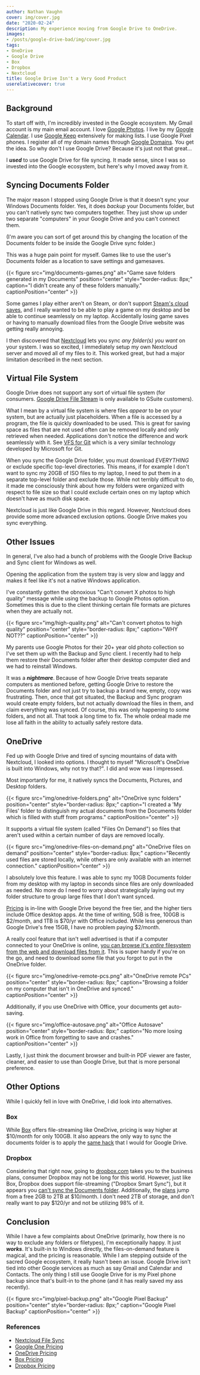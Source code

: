 ```yaml
---
author: Nathan Vaughn
cover: img/cover.jpg
date: "2020-02-24"
description: My experience moving from Google Drive to OneDrive.
images:
- /posts/google-drive-bad/img/cover.jpg
tags:
- OneDrive
- Google Drive
- Box
- Dropbox
- Nextcloud
title: Google Drive Isn't a Very Good Product
userelativecover: true
---
```


## Background

To start off with, I'm incredibly invested in the Google ecosystem. My Gmail account
is my main email account. I love [Google Photos](https://photos.google.com/).
I live by my [Google Calendar](https://calendar.google.com/calendar/).
I use [Google Keep](https://keep.google.com/) extensively for making lists.
I use Google Pixel phones. I register all of my domain names
through [Google Domains](https://domains.google.com/m/registrar/).
You get the idea. So why don't I use Google Drive? Because it's just not that great...

I ***used*** to use Google Drive for file syncing.
It made sense, since I was so invested into the
Google ecosystem, but here's why I moved away from it.

## Syncing Documents Folder

The major reason I stopped using Google Drive is that it doesn't sync your Windows
Documents folder. Yes, it does *backup* your Documents folder, but you can't natively
sync two computers together. They just show up under two separate "computers"
in your Google Drive and you can't connect them.

(I'm aware you can sort of get around this by changing the location of the Documents
folder to be inside the Google Drive sync folder.)

This was a huge pain point for myself. Games like to use the user's Documents folder
as a location to save settings and gamesaves.

{{< figure src="img/documents-games.png" alt="Game save folders generated in my Documents" position="center" style="border-radius: 8px;" caption="I didn't create any of these folders manually." captionPosition="center" >}}

Some games I play either aren't on Steam, or don't support 
[Steam's cloud saves](https://support.steampowered.com/kb_article.php?ref=6736-QEIG-8941), 
and I really wanted to be able to play a game on
my desktop and be able to continue seamlessly on my laptop.
Accidentally losing game saves or having to manually download
files from the Google Drive website was getting really annoying.

I then discovered that [Nextcloud](https://nextcloud.com/) lets you sync 
*any folder(s) you want* on your system.
I was so excited, I immediately setup my own Nextcloud
server and moved all of my files to it. This worked great, but had a major limitation
described in the next section.

## Virtual File System

Google Drive does not support any sort of virtual file system (for consumers.
[Google Drive File Stream](https://support.google.com/a/answer/7491144?hl=en)
is only available to GSuite customers).

What I mean by a virtual file system is where files *appear* to be on your system,
but are actually just placeholders. When a file is accessed by a program, the file
is quickly downloaded to be used. This is great for saving space as files that
are not used often can be removed locally and only retrieved when needed.
Applications don't notice the difference and work seamlessly with it. See
[VFS for Git](https://github.com/microsoft/VFSForGit) which is a very similar
technology developed by Microsoft for Git.

When you sync the Google Drive folder,
you must download *EVERYTHING* or exclude specific top-level directories. 
This means, if for example I don't want
to sync my 20GB of ISO files to my laptop, I need to put them in a separate
top-level folder and exclude those. While not terribly difficult to do, it made me
consciously think about how my folders were organized with respect to file size so
that I could exclude certain ones on my laptop which doesn't have as much
disk space.

Nextcloud is just like Google Drive in this regard. However, Nextcloud does
provide some more advanced exclusion options. Google Drive makes you sync everything.

## Other Issues

In general, I've also had a bunch of problems with the Google Drive Backup and Sync
client for Windows as well.

Opening the application from the system tray is very slow
and laggy and makes it feel like it's not a native Windows application.

I've constantly gotten the obnoxious "Can't convert X photos to high quality" message 
while using the backup to Google Photos option.
Sometimes this is due to the client thinking certain
file formats are pictures when they are actually not.

{{< figure src="img/high-quality.png" alt="Can't convert photos to high quality" position="center" style="border-radius: 8px;" caption="WHY NOT??" captionPosition="center" >}}

My parents use Google Photos for their 20+ year old photo collection
so I've set them up with the Backup and Sync client.
I recently had to help them restore their Documents folder after their desktop
computer died and we had to reinstall Windows.

It was a ***nightmare***. Because of how Google Drive
treats separate computers as mentioned before, getting Google Drive to restore the
Documents folder and not just try to backup a brand new, empty, copy was frustrating.
Then, once that got situated, the Backup and Sync program would create empty folders,
but not actually download the files in them, and claim everything was synced. Of course,
this was only happening to *some* folders, and not all.
That took a long time to fix. 
The whole ordeal made me lose all faith in the ability to actually safely
restore data.

## OneDrive

Fed up with Google Drive and tired of syncing mountains of data with Nextcloud,
I looked into options. I thought to myself "Microsoft's OneDrive is built into Windows,
why not try that?". I did and wow was I impressed.

Most importantly for me, it natively syncs the Documents, Pictures, and Desktop folders.

{{< figure src="img/onedrive-folders.png" alt="OneDrive sync folders" position="center" style="border-radius: 8px;" caption="I created a 'My Files' folder to distinguish my actual documents from the Documents folder which is filled with stuff from programs." captionPosition="center" >}}

It supports a virtual file system (called "Files On Demand")
so files that aren't used within a certain number of days are removed locally.

{{< figure src="img/onedrive-files-on-demand.png" alt="OneDrive files on demand" position="center" style="border-radius: 8px;" caption="Recently used files are stored locally, while others are only available with an internet connection." captionPosition="center" >}}

I absolutely love this feature. I was able to sync my 10GB Documents folder from
my desktop with my laptop in seconds since files are only downloaded as needed.
No more do I need to worry about strategically laying out my folder
structure to group large files that I don't want synced.

[Pricing](https://products.office.com/en-us/onedrive/compare-onedrive-plans) 
is in-line with Google Drive beyond the free tier, 
and the higher tiers include Office desktop apps. 
At the time of writing, 5GB is free, 100GB is $2/month,
and 1TB is $70/yr with Office included. While less generous than
Google Drive's free 15GB, I have no problem paying $2/month.

A really cool feature that isn't well advertised is that if a computer
connected to your OneDrive is online, [you can browse it's *entire* filesystem 
from the web and download files from it](https://support.office.com/en-us/article/use-onedrive-to-fetch-files-on-a-pc-70761550-519c-4d45-b780-5a613b2f8822?ui=en-US&rs=en-US&ad=US).
This is super handy if you're on the go, 
and need to download some file that you forgot to put in the OneDrive folder.

{{< figure src="img/onedrive-remote-pcs.png" alt="OneDrive remote PCs" position="center" style="border-radius: 8px;" caption="Browsing a folder on my computer that isn't in OneDrive and synced." captionPosition="center" >}}

Additionally, if you use OneDrive with Office, your documents get auto-saving.

{{< figure src="img/office-autosave.png" alt="Office Autosave" position="center" style="border-radius: 8px;" caption="No more losing work in Office from forgetting to save and crashes." captionPosition="center" >}}

Lastly, I just think the document browser and built-in PDF viewer are faster, cleaner,
and easier to use than Google Drive, but that is more personal preference.

## Other Options

While I quickly fell in love with OneDrive, I did look into alternatives.

### Box

While [Box](https://www.box.com/personal) offers file-streaming like OneDrive,
pricing is way higher at $10/month for only 100GB. It also appears the only way
to sync the documents folder is to apply the 
[same hack](https://community.box.com/t5/Using-Box-Sync/Setting-Box-Sync-as-a-Default-Save-Location-in-Windows/ta-p/6846)
that I would for Google Drive.

### Dropbox

Considering that right now, going to 
[dropbox.com](https://www.dropbox.com/) takes you to the business plans, 
consumer Dropbox may not be long for this world. However, just like Box, 
Dropbox does support file-streaming ("Dropbox Smart Sync"), but it appears you 
[can't sync the Documents folder](https://www.dropboxforum.com/t5/Files-folders/Win10-Documents-folder/m-p/259729/highlight/true#M33894).
Additionally, the [plans](https://www.dropbox.com/individual/plans-comparison)
jump from a free 2GB to 2TB at $10/month. I don't need 2TB of storage, and don't really
want to pay $120/yr and not be utilizing 98% of it.

## Conclusion

While I have a few complaints about OneDrive (primarily, how there is no way to exclude
any folders or filetypes), I'm exceptionally happy. It just ***works***. It's built-in
to Windows directly, the files-on-demand feature is magical, and the 
pricing is reasonable. While I am stepping outside of the sacred Google ecosystem,
it really hasn't been an issue. Google Drive isn't tied into other Google services
as much as say Gmail and Calendar and Contacts. The only thing I
still use Google Drive for is my Pixel phone backup
since that's built-in to the phone (and it has really saved my ass recently).

{{< figure src="img/pixel-backup.png" alt="Google Pixel Backup" position="center" style="border-radius: 8px;" caption="Google Pixel Backup" captionPosition="center" >}}

### References

- [Nextcloud File Sync](https://docs.nextcloud.com/desktop/2.3/navigating.html#configuring-nextcloud-account-settings)
- [Google One Pricing](https://one.google.com/about)
- [OneDrive Pricing](https://products.office.com/en-us/onedrive/compare-onedrive-plans)
- [Box Pricing](https://www.box.com/pricing/individual)
- [Dropbox Pricing](https://www.dropbox.com/individual/plans-comparison)
